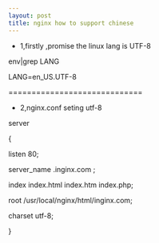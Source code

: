 ```yaml
---
layout: post
title: nginx how to support chinese
---
```


- 1,firstly ,promise the linux lang is UTF-8

env|grep LANG

LANG=en_US.UTF-8

=============================

- 2,nginx.conf seting utf-8

server

{

listen 80;

server_name .inginx.com ;

index index.html index.htm index.php;

root /usr/local/nginx/html/inginx.com;

charset utf-8;

}



